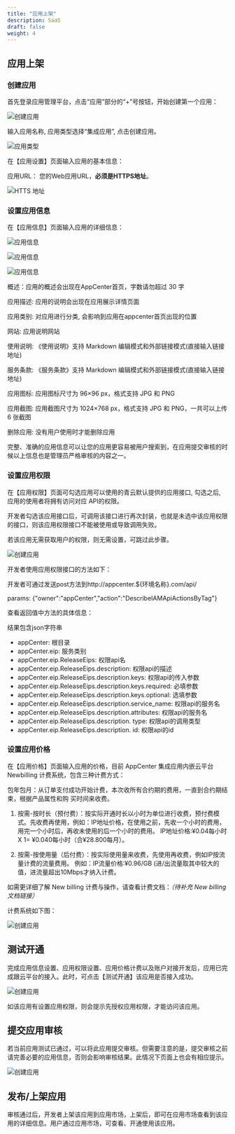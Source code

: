```yaml
---
title: "应用上架"
description: SaaS
draft: false
weight: 4
---
```


## 应用上架

### 创建应用

首先登录应用管理平台，点击“应用”部分的“+”号按钮，开始创建第一个应用：

![创建应用](/appcenter/market/join-up/_images/create-saas-app.png)

输入应用名称, 应用类型选择“集成应用”, 点击创建应用。

![应用类型](/appcenter/market/join-up/_images/saas-app-type.png)

在【应用设置】页面输入应用的基本信息：

应用URL： 您的Web应用URL，**必须是HTTPS地址**。

![HTTS 地址](/appcenter/market/join-up/_images/saas-app-url.png)

### 设置应用信息

在【应用信息】页面输入应用的详细信息：

![应用信息](/appcenter/market/join-up/_images/saas-app-info.png)

![应用信息](/appcenter/market/join-up/_images/saas-app-info2.png)

![应用信息](/appcenter/market/join-up/_images/saas-app-info3.png)

概述：应用的概述会出现在AppCenter首页，字数请勿超过 30 字

应用描述: 应用的说明会出现在应用展示详情页面

应用类别: 对应用进行分类, 会影响到应用在appcenter首页出现的位置

网站: 应用说明网站

使用说明: 《使用说明》支持 Markdown 编辑模式和外部链接模式(直接输入链接地址)

服务条款: 《服务条款》支持 Markdown 编辑模式和外部链接模式(直接输入链接地址)

应用图标: 应用图标尺寸为 96×96 px，格式支持 JPG 和 PNG

应用截图: 应用截图尺寸为 1024×768 px，格式支持 JPG 和 PNG，一共可以上传 6 张截图

删除应用: 没有用户使用时才能删除应用

完整、准确的应用信息可以让您的应用更容易被用户搜索到，在应用提交审核的时候以上信息也是管理员严格审核的内容之一。

 

### 设置应用权限

在【应用权限】页面可勾选应用可以使用的青云默认提供的应用接口, 勾选之后, 应用的使用者将拥有访问对应 API的权限。

开发者勾选该应用接口后，可调用该接口进行再次封装，也就是未选中该应用权限的接口，则该应用权限接口不能被使用或导致调用失败。

若该应用无需获取用户的权限，则无需设置，可跳过此步骤。

![创建应用](/appcenter/market/join-up/_images/saas-app-permission.png)

开发者使用应用权限接口的方法如下：

开发者可通过发送post方法到http://appcenter.${环境名称}.com/api/

params: {"owner":"appCenter","action":"DescribeIAMApiActionsByTag"}

查看返回值中方法的具体信息：

结果包含json字符串

- appCenter: 根目录
- appCenter.eip: 服务类别
- appCenter.eip.ReleaseEips: 权限api名
- appCenter.eip.ReleaseEips.description: 权限api的描述
- appCenter.eip.ReleaseEips.description.keys: 权限api的传入参数
- appCenter.eip.ReleaseEips.description.keys.required: 必填参数
- appCenter.eip.ReleaseEips.description.keys.optional: 选填参数
- appCenter.eip.ReleaseEips.description.service_name: 权限api的服务名
- appCenter.eip.ReleaseEips.description.attributes: 权限api的服务名
- appCenter.eip.ReleaseEips.description. type: 权限api的调用类型
- appCenter.eip.ReleaseEips.description. id: 权限api的id

 

### 设置应用价格

在【应用价格】页面输入应用的价格，目前 AppCenter 集成应用内嵌云平台Newbilling 计费系统，包含三种计费方式：

包年包月：从订单支付成功开始计费，本次收所有合约期的费用，一直到合约期结束，根据产品属性和购 买时间来收费。

1. 按需-按时长（预付费）：按实际开通时长以小时为单位进行收费，预付费模式。先收费再使用，例如：IP地址价格，在使用之前，先收一个小时的费用，用完一个小时后，再收未使用的后一个小时的费用。 IP地址价格:¥0.04每小时 X 1= ¥0.040每小时（合¥28.800每月）。

2. 按需-按使用量（后付费）：按实际使用量来收费，先使用再收费，例如IP按流量计费的流量费用。 例如：IP流量价格:¥0.96/GB (进/出流量取其中较大的值，进流量超出10Mbps才纳入计费。

如需更详细了解 New billing 计费与操作，请查看计费文档：*（待补充 New billing 文档链接）*

计费系统如下图：

![创建应用](/appcenter/market/join-up/_images/saas-app-nb.png)

## 测试开通

完成应用信息设置、应用权限设置、应用价格计费以及账户对接开发后，应用已完成跟云平台的接入。此时，可点击【测试开通】该应用是否接入成功。

![创建应用](/appcenter/market/join-up/_images/saas-app-test-open.png)

如该应用有设置应用权限，则会提示先授权应用权限，才能访问该应用。


## 提交应用审核

若当前应用测试已通过，可以将此应用提交审核。但需要注意的是，提交审核之前请完善必要的应用信息，否则会影响审核结果。此情况下页面上也会有相应提示。

![创建应用](/appcenter/market/join-up/_images/saas-app-audit.png) 

## 发布/上架应用

审核通过后，开发者上架该应用到应用市场，上架后，即可在应用市场查看到该应用的详细信息。用户通过应用市场，可查看、开通使用该应用。